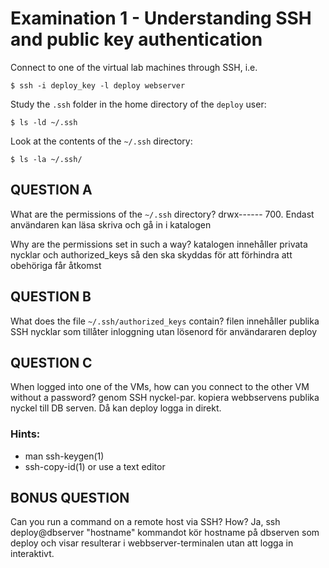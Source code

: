 # Examination 1 - Understanding SSH and public key authentication

Connect to one of the virtual lab machines through SSH, i.e.

    $ ssh -i deploy_key -l deploy webserver

Study the `.ssh` folder in the home directory of the `deploy` user:

    $ ls -ld ~/.ssh

Look at the contents of the `~/.ssh` directory:

    $ ls -la ~/.ssh/

## QUESTION A

What are the permissions of the `~/.ssh` directory?
drwx------ 700. Endast användaren kan läsa skriva och gå in i katalogen

Why are the permissions set in such a way?
katalogen innehåller privata nycklar och authorized_keys så den ska skyddas för att förhindra att obehöriga får åtkomst

## QUESTION B

What does the file `~/.ssh/authorized_keys` contain?
filen innehåller publika SSH nycklar som tillåter inloggning utan lösenord för användararen deploy

## QUESTION C

When logged into one of the VMs, how can you connect to the
other VM without a password?
genom SSH nyckel-par. kopiera webbservens publika nyckel till DB serven. Då kan deploy logga in direkt.

### Hints:

* man ssh-keygen(1)
* ssh-copy-id(1) or use a text editor

## BONUS QUESTION

Can you run a command on a remote host via SSH? How?
Ja, ssh deploy@dbserver "hostname"
kommandot kör hostname på dbserven som deploy och visar resulterar i webbserver-terminalen utan att logga in interaktivt. 
